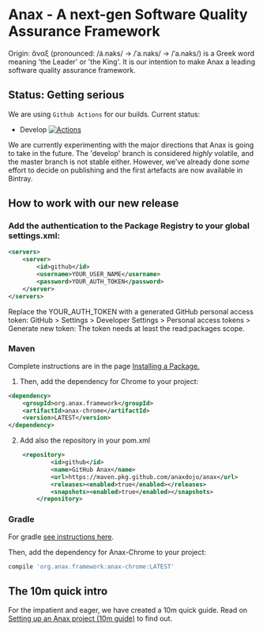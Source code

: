 # Anax - A next-gen Software Quality Assurance Framework
Origin: ἄναξ (pronounced: /á.naks/ → /ˈa.naks/ → /ˈa.naks/) is a Greek word meaning 'the Leader' or 'the King'.  It is our intention to make Anax a leading software quality assurance framework.

## Status: Getting serious


We are using `Github Actions` for our builds. Current status:

- Develop [![Actions](https://github.com/anaxdojo/anax/actions/workflows/maven-build.yml/badge.svg?branch=develop)](https://github.com/anaxdojo/anax/actions/workflows/maven-build.yml)

We are currently experimenting with the major directions that Anax is going to take in the future. The 'develop' branch is considered _highly_ volatile, and the master branch is not stable either. However, we've already done *some* effort to decide on publishing and the first artefacts are now available in Bintray.

## How to work with our new release

### Add the authentication to the Package Registry to your global settings.xml:

```xml
<servers>
    <server>
        <id>github</id>
        <username>YOUR_USER_NAME</username>
        <password>YOUR_AUTH_TOKEN</password>
    </server>
</servers>
```

Replace the YOUR_AUTH_TOKEN with a generated GitHub personal access token:
GitHub > Settings > Developer Settings > Personal access tokens > Generate new token:
The token needs at least the read:packages scope.


### Maven 

Complete instructions are in the page [Installing a Package.](https://docs.github.com/en/packages/working-with-a-github-packages-registry/working-with-the-apache-maven-registry#installing-a-package)

1. Then, add the dependency for Chrome to your project:
```xml
<dependency> 
    <groupId>org.anax.framework</groupId> 
    <artifactId>anax-chrome</artifactId> 
    <version>LATEST</version>
</dependency>
```

2. Add also the repository in your pom.xml
```xml
    <repository>
            <id>github</id>
            <name>GitHub Anax</name>
            <url>https://maven.pkg.github.com/anaxdojo/anax</url>
            <releases><enabled>true</enabled></releases>
            <snapshots><enabled>true</enabled></snapshots>
        </repository>

```


### Gradle

For gradle [see instructions here](https://docs.github.com/en/packages/working-with-a-github-packages-registry/working-with-the-gradle-registry#using-a-published-package).

Then, add the dependency for Anax-Chrome to your project:
```gradle
compile 'org.anax.framework:anax-chrome:LATEST'
```

## The 10m quick intro
For the impatient and eager, we have created a 10m quick guide. Read on [Setting up an Anax project (10m guide)](https://github.com/thanosa75/anax/wiki/Anax-Setup-in-10m) to find out. 

